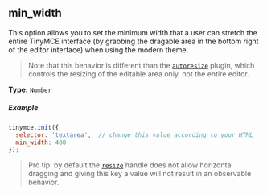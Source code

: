 ## min_width

This option allows you to set the minimum width that a user can stretch the entire TinyMCE interface (by grabbing the dragable area in the bottom right of the editor interface) when using the modern theme.

> Note that this behavior is different than the [`autoresize`](/plugins/autoresize) plugin, which controls the resizing of the editable area only, not the entire editor.

**Type:** `Number`

##### Example

```js
tinymce.init({
  selector: 'textarea',  // change this value according to your HTML
  min_width: 400
});
```

> Pro tip: by default the [`resize`](#resize) handle does not allow horizontal dragging and giving this key a value will not result in an observable behavior.
